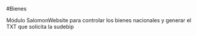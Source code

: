#Bienes

Módulo SalomonWebsite para controlar los bienes nacionales y generar el TXT que solicita la sudebip

